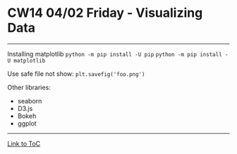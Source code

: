 # CW14 04/02 Friday - Visualizing Data
---
Installing matplotlib
`python -m pip install -U pip`
`python -m pip install -U matplotlib`

Use safe file not show:
`plt.savefig('foo.png')`

Other libraries:
- seaborn
- D3.js
- Bokeh
- ggplot


---
[Link to ToC](https://github.com/rafkruczkowski/journal)